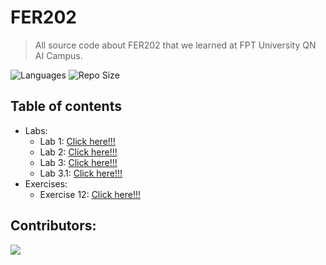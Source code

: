 # FER202
> All source code about FER202 that we learned at FPT University QN AI Campus.

![Languages](https://img.shields.io/github/languages/top/fptqnk17/FER202?style=flat)
![Repo Size](https://img.shields.io/github/repo-size/fptqnk17/FER202?style=flat)

## Table of contents
- Labs:
  - Lab 1: [Click here!!!](Labs/Lab1/README.md)
  - Lab 2: [Click here!!!](Labs/Lab2/README.md)
  - Lab 3: [Click here!!!](Labs/Lab3/README.md)
  - Lab 3.1: [Click here!!!](Labs/Lab3.1/README.md)
- Exercises:
  - Exercise 12: [Click here!!!](Exercises/Exercise12/README.md)

## Contributors:

<a href="https://github.com/fptqnk17/FER202/graphs/contributors">
  <img src="https://contrib.rocks/image?repo=fptqnk17/FER202" />
</a>
